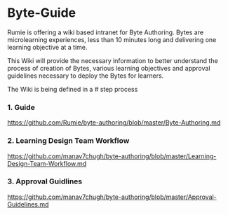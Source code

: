# Byte-Guide
Rumie is offering a wiki based intranet for Byte Authoring. Bytes are microlearning experiences, less than 10 minutes long and delivering one learning objective at a time. 

This Wiki will provide the necessary information to better understand the process of creation of Bytes, various learning objectives and approval guidelines necessary to deploy the Bytes for learners.  

The Wiki is being defined in a # step process 

### 1. Guide 
https://github.com/Rumie/byte-authoring/blob/master/Byte-Authoring.md

### 2. Learning Design Team Workflow
https://github.com/manav7chugh/byte-authoring/blob/master/Learning-Design-Team-Workflow.md

### 3. Approval Guidlines 
https://github.com/manav7chugh/byte-authoring/blob/master/Approval-Guidelines.md
